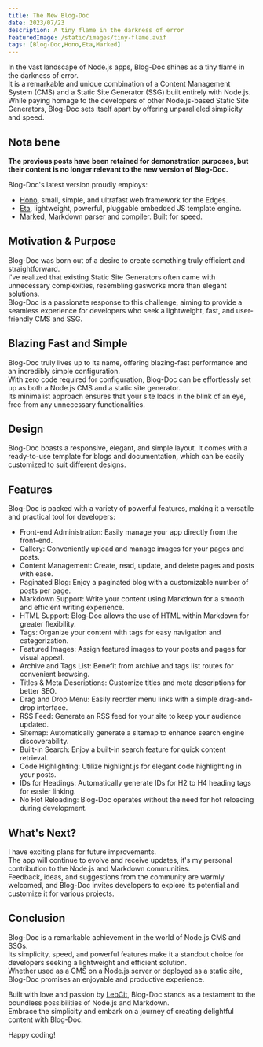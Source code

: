 ```yaml
---
title: The New Blog-Doc
date: 2023/07/23
description: A tiny flame in the darkness of error
featuredImage: /static/images/tiny-flame.avif
tags: [Blog-Doc,Hono,Eta,Marked]
---
```


In the vast landscape of Node.js apps, Blog-Doc shines as a tiny flame in the darkness of error.  
It is a remarkable and unique combination of a Content Management System (CMS) and a Static Site Generator (SSG) built entirely with Node.js.<br/>
While paying homage to the developers of other Node.js-based Static Site Generators, Blog-Doc sets itself apart by offering unparalleled simplicity and speed.

## Nota bene

**The previous posts have been retained for demonstration purposes, but their content is no longer relevant to the new version of Blog-Doc.**

Blog-Doc's latest version proudly employs:

-   [Hono](https://hono.dev/), small, simple, and ultrafast web framework for the Edges.
-   [Eta](https://eta.js.org/), lightweight, powerful, pluggable embedded JS template engine.
-   [Marked](https://marked.js.org/), Markdown parser and compiler. Built for speed.

## Motivation & Purpose

Blog-Doc was born out of a desire to create something truly efficient and straightforward.<br/>
I've realized that existing Static Site Generators often came with unnecessary complexities, resembling gasworks more than elegant solutions.<br/>
Blog-Doc is a passionate response to this challenge, aiming to provide a seamless experience for developers who seek a lightweight, fast, and user-friendly CMS and SSG.

## Blazing Fast and Simple

Blog-Doc truly lives up to its name, offering blazing-fast performance and an incredibly simple configuration.<br/>
With zero code required for configuration, Blog-Doc can be effortlessly set up as both a Node.js CMS and a static site generator.<br/>
Its minimalist approach ensures that your site loads in the blink of an eye, free from any unnecessary functionalities.

## Design

Blog-Doc boasts a responsive, elegant, and simple layout. It comes with a ready-to-use template for blogs and documentation, which can be easily customized to suit different designs.

## Features

Blog-Doc is packed with a variety of powerful features, making it a versatile and practical tool for developers:

- Front-end Administration: Easily manage your app directly from the front-end.
- Gallery: Conveniently upload and manage images for your pages and posts.
- Content Management: Create, read, update, and delete pages and posts with ease.
- Paginated Blog: Enjoy a paginated blog with a customizable number of posts per page.
- Markdown Support: Write your content using Markdown for a smooth and efficient writing experience.
- HTML Support: Blog-Doc allows the use of HTML within Markdown for greater flexibility.
- Tags: Organize your content with tags for easy navigation and categorization.
- Featured Images: Assign featured images to your posts and pages for visual appeal.
- Archive and Tags List: Benefit from archive and tags list routes for convenient browsing.
- Titles & Meta Descriptions: Customize titles and meta descriptions for better SEO.
- Drag and Drop Menu: Easily reorder menu links with a simple drag-and-drop interface.
- RSS Feed: Generate an RSS feed for your site to keep your audience updated.
- Sitemap: Automatically generate a sitemap to enhance search engine discoverability.
- Built-in Search: Enjoy a built-in search feature for quick content retrieval.
- Code Highlighting: Utilize highlight.js for elegant code highlighting in your posts.
- IDs for Headings: Automatically generate IDs for H2 to H4 heading tags for easier linking.
- No Hot Reloading: Blog-Doc operates without the need for hot reloading during development.

## What's Next?

I have exciting plans for future improvements.<br/>
The app will continue to evolve and receive updates, it's my personal contribution to the Node.js and Markdown communities.<br/>
Feedback, ideas, and suggestions from the community are warmly welcomed, and Blog-Doc invites developers to explore its potential and customize it for various projects.

## Conclusion

Blog-Doc is a remarkable achievement in the world of Node.js CMS and SSGs.<br/>
Its simplicity, speed, and powerful features make it a standout choice for developers seeking a lightweight and efficient solution.<br/>
Whether used as a CMS on a Node.js server or deployed as a static site, Blog-Doc promises an enjoyable and productive experience.

Built with love and passion by [LebCit](https://lebcit.github.io/), Blog-Doc stands as a testament to the boundless possibilities of Node.js and Markdown.<br/>
Embrace the simplicity and embark on a journey of creating delightful content with Blog-Doc.

Happy coding!
